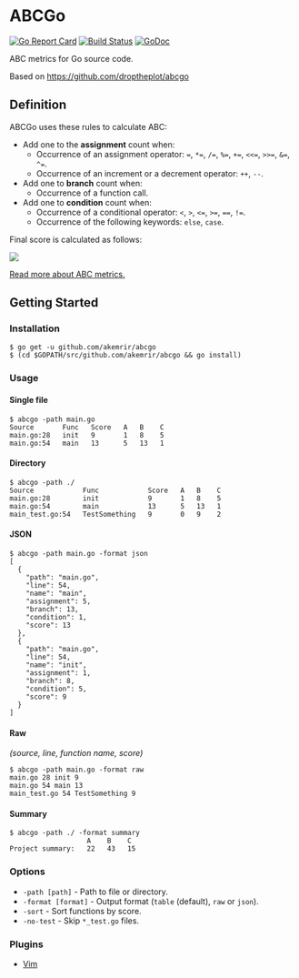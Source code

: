# ABCGo

[![Go Report Card](https://goreportcard.com/badge/github.com/akemrir/abcgo)](https://goreportcard.com/report/github.com/akemrir/abcgo)
[![Build Status](https://travis-ci.org/akemrir/abcgo.svg?branch=master)](https://travis-ci.org/akemrir/abcgo)
[![GoDoc](https://godoc.org/github.com/akemrir/abcgo?status.svg)](https://godoc.org/github.com/akemrir/abcgo)

ABC metrics for Go source code.

Based on https://github.com/droptheplot/abcgo

## Definition

ABCGo uses these rules to calculate ABC:

* Add one to the **assignment** count when:
  * Occurrence of an assignment operator: `=`, `*=`, `/=`, `%=`, `+=`, `<<=`, `>>=`, `&=`, `^=`.
  * Occurrence of an increment or a decrement operator: `++`, `--`.
* Add one to **branch** count when:
  * Occurrence of a function call.
* Add one to **condition** count when:
  * Occurrence of a conditional operator: `<`, `>`, `<=`, `>=`, `==`, `!=`.
  * Occurrence of the following keywords: `else`, `case`.

Final score is calculated as follows:

<img src="https://wikimedia.org/api/rest_v1/media/math/render/svg/871176d94f9d4a290ba3c479b24b815567e1eaa1" />

[Read more about ABC metrics.](https://en.wikipedia.org/wiki/ABC_Software_Metric)

## Getting Started

### Installation

```shell
$ go get -u github.com/akemrir/abcgo
$ (cd $GOPATH/src/github.com/akemrir/abcgo && go install)
```

### Usage

#### Single file

```shell
$ abcgo -path main.go
Source       Func   Score   A   B    C
main.go:28   init   9       1   8    5
main.go:54   main   13      5   13   1
```

#### Directory

```shell
$ abcgo -path ./
Source            Func            Score   A   B    C
main.go:28        init            9       1   8    5
main.go:54        main            13      5   13   1
main_test.go:54   TestSomething   9       0   9    2
```

#### JSON

```shell
$ abcgo -path main.go -format json
[
  {
    "path": "main.go",
    "line": 54,
    "name": "main",
    "assignment": 5,
    "branch": 13,
    "condition": 1,
    "score": 13
  },
  {
    "path": "main.go",
    "line": 54,
    "name": "init",
    "assignment": 1,
    "branch": 8,
    "condition": 5,
    "score": 9
  }
]
```

#### Raw

*(source, line, function name, score)*

```shell
$ abcgo -path main.go -format raw
main.go 28 init 9
main.go 54 main 13
main_test.go 54 TestSomething 9
```

#### Summary
```shell
$ abcgo -path ./ -format summary
                   A    B    C
Project summary:   22   43   15
```

### Options

* `-path [path]` - Path to file or directory.
* `-format [format]` - Output format (`table` (default), `raw` or `json`).
* `-sort` - Sort functions by score.
* `-no-test` - Skip `*_test.go` files.

### Plugins

* [Vim](https://github.com/akemrir/abcgo/vim)
